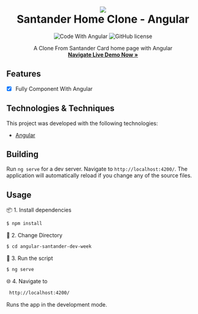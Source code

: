 <div align="center">

<h1 align="center">
 <img src="https://user-images.githubusercontent.com/45159366/101415619-1b103500-389d-11eb-83f8-74f87abf5eaf.png">
  <br />
  Santander Home Clone - Angular
</h1>

  <!-- project badges -->
  <p align="center">
 <!--
   <img 
      alt="Project programing languages count" 
      src="https://img.shields.io/github/languages/count/felipeAguiarCode/node-js-bulk-downloader?color=6A57D5"
    >
 -->
  <!--
    <img 
      alt="Last commit on GitHub" 
      src="https://img.shields.io/github/last-commit/felipeAguiarCode/node-js-bulk-downloader?color=6A57D5"
    >
  -->
    <img 
        src="https://img.shields.io/badge/Code%20With-Angular%2016-E31918?logo=angular" 
        alt="Code With Angular">
   	<img 
      alt="GitHub license" 
      src="https://img.shields.io/github/license/felipeAguiarCode/angular-santander-home-clone?color=E31918"
    >
  </p>

  <!-- project description and menu -->
  <p align="center">
      A Clone From Santander Card home page with Angular
    <br />
    <a 
      href="## Usage">
      <strong>Navigate Live Demo Now »</strong>
    </a>
  </p>
</div>

## Features

- [x] Fully Component With Angular

## Technologies & Techniques

This project was developed with the following technologies:

- [Angular](https://angular.io)

## Building

Run `ng serve` for a dev server. Navigate to `http://localhost:4200/`. The application will automatically reload if you change any of the source files.

## Usage

📦 1. Install dependencies

```bash
$ npm install
```

📁 2. Change Directory

```bash
$ cd angular-santander-dev-week
```

🔧 3. Run the script

```bash
$ ng serve
```

🌐 4. Navigate to

```bash
 http://localhost:4200/
```

Runs the app in the development mode.<br/>
